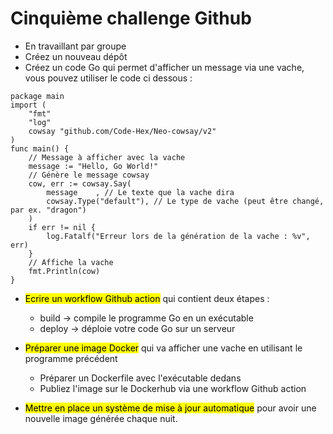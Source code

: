# Cinquième challenge Github



- En travaillant par groupe
- Créez un nouveau dépôt
- Créez un code Go qui permet d'afficher un message via une vache, vous pouvez utiliser le code ci dessous :

```
package main
import (
    "fmt"
    "log"
    cowsay "github.com/Code-Hex/Neo-cowsay/v2"
)
func main() {
    // Message à afficher avec la vache
    message := "Hello, Go World!"
    // Génère le message cowsay
    cow, err := cowsay.Say(
        message    , // Le texte que la vache dira
        cowsay.Type("default"), // Le type de vache (peut être changé, par ex. "dragon")
    )
    if err != nil {
        log.Fatalf("Erreur lors de la génération de la vache : %v", err)
    }
    // Affiche la vache
    fmt.Println(cow)
}
```

- <mark>Ecrire un workflow Github action</mark> qui contient deux étapes :
  
  - build -> compile le programme Go en un exécutable
  - deploy -> déploie votre code Go sur un serveur

- <mark>Préparer une image Docker</mark> qui va afficher une vache en utilisant le programme précédent
  
  - Préparer un Dockerfile avec l'exécutable dedans
  - Publiez l'image sur le Dockerhub via une workflow Github action

- <mark>Mettre en place un système de mise à jour automatique</mark> pour avoir une nouvelle image générée chaque nuit.


